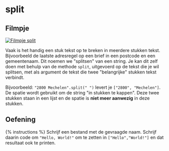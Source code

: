 # split

## Filmpje
[![Filmpje split](https://i9.ytimg.com/vi/twnAT5DmJVY/mq1.jpg?sqp=CImm7fMF&rs=AOn4CLDNZxPQ1P2iyT9WNRGGYPAIQvUpXQ)](https://youtu.be/kzDwTDde_-U)

Vaak is het handig een stuk tekst op te breken in meerdere stukken tekst. Bijvoorbeeld de laatste adresregel op een brief in een postcode en een gemeentenaam. Dit noemen we "splitsen" van een string. Je kan dit zelf doen met behulp van de methode `split`, uitgevoerd op de tekst die je wil splitsen, met als argument de tekst die twee "belangrijke" stukken tekst verbindt.

Bijvoorbeeld: `"2800 Mechelen".split(" ")` levert je `["2800", "Mechelen"]`. De spatie wordt gebruikt om de string "in stukken te kappen". Deze twee stukken staan in een lijst en de spatie is **niet meer aanwezig** in deze stukken.

## Oefening
{% instructions %}
Schrijf een bestand met de gevraagde naam. Schrijf daarin code om `"Hello, World!"` om te zetten in `["Hello","World!"]` en dat resultaat ook te printen.
